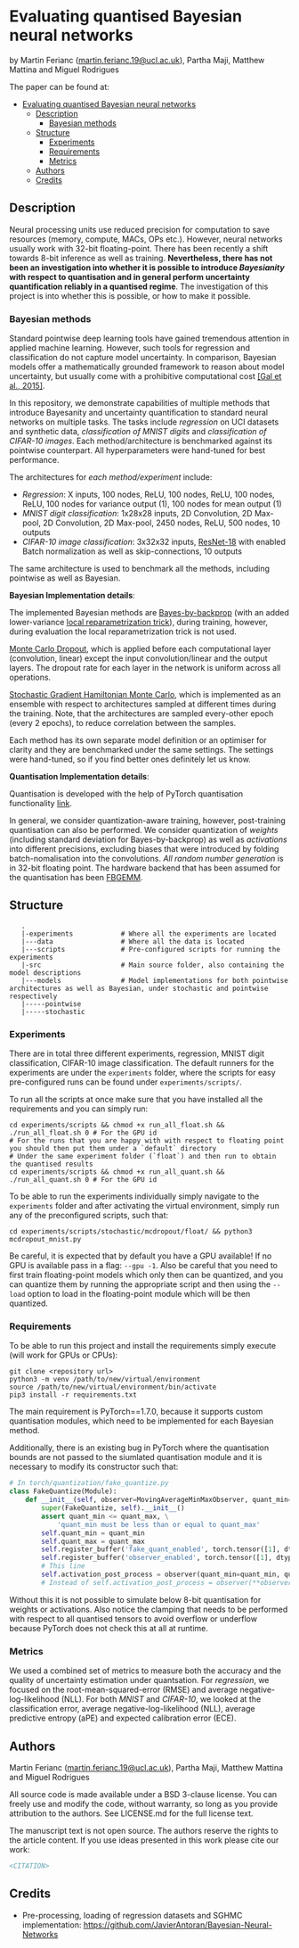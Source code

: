 # Evaluating quantised Bayesian neural networks

by Martin Ferianc (martin.ferianc.19@ucl.ac.uk), Partha Maji, Matthew Mattina and Miguel Rodrigues

The paper can be found at: <LINK>

- [Evaluating quantised Bayesian neural networks](#evaluating-quantised-bayesian-neural-networks)
  - [Description](#description)
    - [Bayesian methods](#bayesian-methods)
  - [Structure](#structure)
    - [Experiments](#experiments)
    - [Requirements](#requirements)
    - [Metrics](#metrics)
  - [Authors](#authors)
  - [Credits](#credits)

## Description

Neural processing units use reduced precision for computation to save resources (memory, compute, MACs, OPs etc.). However, neural networks usually work with 32-bit floating-point. There has been recently a shift towards 8-bit inference as well as training. **Nevertheless, there has not been an investigation into whether it is possible to introduce *Bayesianity* with respect to quantisation and in general perform uncertainty quantification reliably in a quantised regime**. The investigation of this project is into whether this is possible, or how to make it possible.

### Bayesian methods

Standard pointwise deep learning tools have gained tremendous attention in applied machine learning. However, such tools for regression and classification do not capture model uncertainty. In comparison, Bayesian models offer a mathematically grounded framework to reason about model uncertainty, but usually come with a prohibitive computational cost [\[Gal et al., 2015\]](https://arxiv.org/abs/1506.02142).

In this repository, we demonstrate capabilities of multiple methods that introduce Bayesanity and uncertainty quantification to standard neural networks on multiple tasks. The tasks include *regression* on UCI datasets and synthetic data, *classification of MNIST digits* and *classification of CIFAR-10 images*. Each method/architecture is benchmarked against its pointwise counterpart. All hyperparameters were hand-tuned for best performance.

The architectures for *each method/experiment* include: 

- *Regression*: X inputs, 100 nodes, ReLU, 100 nodes, ReLU, 100 nodes, ReLU, 100 nodes for variance output (1), 100 nodes for mean output (1)
- *MNIST digit classification*: 1x28x28 inputs, 2D Convolution, 2D Max-pool, 2D Convolution, 2D Max-pool, 2450 nodes, ReLU, 500 nodes, 10 outputs
- *CIFAR-10 image classification*: 3x32x32 inputs, [ResNet-18](https://arxiv.org/abs/1512.03385) with enabled Batch normalization as well as skip-connections, 10 outputs

The same architecture is used to benchmark all the methods, including pointwise as well as Bayesian.

**Bayesian Implementation details**:

The implemented Bayesian methods are [Bayes-by-backprop](https://arxiv.org/abs/1505.05424) (with an added lower-variance [local reparametrization trick](https://arxiv.org/abs/1506.02557)), during training, however, during evaluation the local reparametrization trick is not used.

[Monte Carlo Dropout](https://arxiv.org/abs/1506.02142), which is applied before each computational layer (convolution, linear) except the input convolution/linear and the output layers. The dropout rate for each layer in the network is uniform across all operations.

[Stochastic Gradient Hamiltonian Monte Carlo](https://arxiv.org/abs/1402.4102), which is implemented as an ensemble with respect to architectures sampled at different times during the training. Note, that the architectures are sampled every-other epoch (every 2 epochs), to reduce correlation between the samples.

Each method has its own separate model definition or an optimiser for clarity and they are benchmarked under the same settings. The settings were hand-tuned, so if you find better ones definitely let us know.

**Quantisation Implementation details**:

Quantisation is developed with the help of PyTorch quantisation functionality [link](https://pytorch.org/docs/stable/quantization.html).

In general, we consider quantization-aware training, however, post-training quantisation can also be performed. We consider quantization of *weights* (including standard deviation for Bayes-by-backprop) as well as *activations* into different precisions, excluding biases that were introduced by folding batch-nomalisation into the convolutions. *All random number generation* is in 32-bit floating point. The hardware backend that has been assumed for the quantisation has been [FBGEMM](https://github.com/pytorch/FBGEMM). 

## Structure

```
   .
   |-experiments            # Where all the experiments are located
   |---data                 # Where all the data is located
   |---scripts              # Pre-configured scripts for running the experiments
   |-src                    # Main source folder, also containing the model descriptions
   |---models               # Model implementations for both pointwise architectures as well as Bayesian, under stochastic and pointwise respectively
   |-----pointwise
   |-----stochastic
```

### Experiments

There are in total three different experiments, regression, MNIST digit classification, CIFAR-10 image classification. The default runners for the experiments are under the `experiments` folder, where the scripts for easy pre-configured runs can be found under `experiments/scripts/`.

To run all the scripts at once make sure that you have installed all the requirements and you can simply run:

```
cd experiments/scripts && chmod +x run_all_float.sh && ./run_all_float.sh 0 # For the GPU id
# For the runs that you are happy with with respect to floating point you should then put them under a `default` directory 
# Under the same experiment folder (`float`) and then run to obtain the quantised results
cd experiments/scripts && chmod +x run_all_quant.sh && ./run_all_quant.sh 0 # For the GPU id
```

To be able to run the experiments individually simply navigate to the `experiments` folder and after activating the virtual environment, simply run any of the preconfigured scripts, such that:

```
cd experiments/scripts/stochastic/mcdropout/float/ && python3 mcdropout_mnist.py
```

Be careful, it is expected that by default you have a GPU available! If no GPU is available pass in a flag: `--gpu -1`. Also be careful that you need to first train floating-point models which only then can be quantized, and you can quantize them by running the appropriate script and then using the `--load` option to load in the floating-point module which will be then quantized. 

### Requirements

To be able to run this project and install the requirements simply execute (will work for GPUs or CPUs):

```
git clone <repository url>
python3 -m venv /path/to/new/virtual/environment
source /path/to/new/virtual/environment/bin/activate
pip3 install -r requirements.txt
```

The main requirement is PyTorch==1.7.0, because it supports custom quantisation modules, which need to be implemented for each Bayesian method.

Additionally, there is an existing bug in PyTorch where the quantisation bounds are not passed to the siumlated quantisation module and it is necessary to modify its constructor such that: 

```python
# In torch/quantization/fake_quantize.py
class FakeQuantize(Module):
    def __init__(self, observer=MovingAverageMinMaxObserver, quant_min=0, quant_max=255, **observer_kwargs):
        super(FakeQuantize, self).__init__()
        assert quant_min <= quant_max, \
            'quant_min must be less than or equal to quant_max'
        self.quant_min = quant_min
        self.quant_max = quant_max
        self.register_buffer('fake_quant_enabled', torch.tensor([1], dtype=torch.uint8))
        self.register_buffer('observer_enabled', torch.tensor([1], dtype=torch.uint8))
        # This line
        self.activation_post_process = observer(quant_min=quant_min, quant_max=quant_max, **observer_kwargs)
        # Instead of self.activation_post_process = observer(**observer_kwargs)
```
Without this it is not possible to simulate below 8-bit quantisation for weights or activations. Also notice the clamping that needs to be performed with respect to all quantised tensors to avoid overflow or underflow because PyTorch does not check this at all at runtime. 

### Metrics

We used a combined set of metrics to measure both the accuracy and the quality of uncertainty estimation under quantsation. For *regression*, we focused on the root-mean-squared-error (RMSE) and average negative-log-likelihood (NLL). For both *MNIST* and *CIFAR-10*, we looked at the classification error, average negative-log-likelihood (NLL), average predictive entropy (aPE) and expected calibration error (ECE). 

## Authors

Martin Ferianc (martin.ferianc.19@ucl.ac.uk), Partha Maji, Matthew Mattina and Miguel Rodrigues

All source code is made available under a BSD 3-clause license. You can freely use and modify the code, without warranty, so long as you provide attribution to the authors. See LICENSE.md for the full license text.

The manuscript text is not open source. The authors reserve the rights to the article content. If you use ideas presented in this work please cite our work: 

```bibtex
<CITATION>

```


## Credits

- Pre-processing, loading of regression datasets and SGHMC implementation: https://github.com/JavierAntoran/Bayesian-Neural-Networks 

